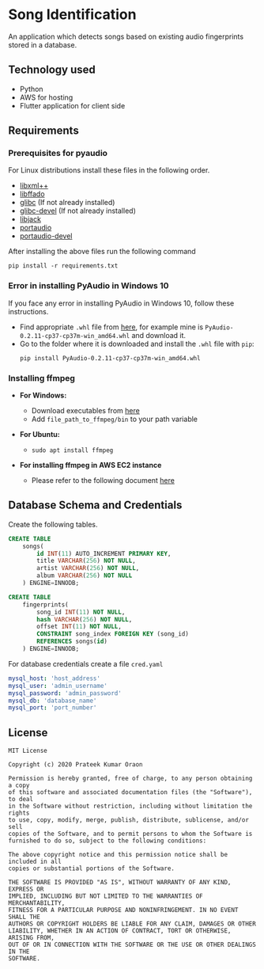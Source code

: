 # Song Identification

An application which detects songs based on existing audio fingerprints stored in a database.

## Technology used

* Python
* AWS for hosting
* Flutter application for client side

## Requirements

### Prerequisites for pyaudio

For Linux distributions install these files in the following order.

* [libxml++](https://pkgs.org/search/?q=libxml%2B%2B)
* [libffado](https://pkgs.org/search/?q=libffado)
* [glibc](https://pkgs.org/download/glibc) (If not already installed)
* [glibc-devel](https://pkgs.org/download/glibc-devel) (If not already installed)
* [libjack](https://pkgs.org/download/libjack)
* [portaudio](https://pkgs.org/search/?q=portaudio)
* [portaudio-devel](https://pkgs.org/search/?q=portaudio-devel)

After installing the above files run the following command

    pip install -r requirements.txt

### Error in installing PyAudio in Windows 10

If you face any error in installing PyAudio in Windows 10, follow these instructions.

* Find appropriate `.whl` file from [here](https://www.lfd.uci.edu/~gohlke/pythonlibs/#pyaudio), for example mine is `PyAudio-0.2.11-cp37-cp37m-win_amd64.whl` and download it.
* Go to the folder where it is downloaded and install the `.whl` file with `pip`:
  ```
  pip install PyAudio-0.2.11-cp37-cp37m-win_amd64.whl
  ```

### Installing ffmpeg

* __For Windows:__
  * Download executables from [here](https://ffmpeg.org/download.html)
  * Add `file_path_to_ffmpeg/bin` to your path variable

* __For Ubuntu:__
  * `sudo apt install ffmpeg`

* __For installing ffmpeg in AWS EC2 instance__
  * Please refer to the following document [here](ffmpeg-installation.md)

## Database Schema and Credentials

Create the following tables.

```sql
CREATE TABLE
    songs(
        id INT(11) AUTO_INCREMENT PRIMARY KEY,
        title VARCHAR(256) NOT NULL,
        artist VARCHAR(256) NOT NULL,
        album VARCHAR(256) NOT NULL
    ) ENGINE=INNODB;
```

```sql
CREATE TABLE
    fingerprints(
        song_id INT(11) NOT NULL,
        hash VARCHAR(256) NOT NULL,
        offset INT(11) NOT NULL,
        CONSTRAINT song_index FOREIGN KEY (song_id)
        REFERENCES songs(id)
    ) ENGINE=INNODB;
```

For database credentials create a file `cred.yaml`

```yaml
mysql_host: 'host_address'
mysql_user: 'admin_username'
mysql_password: 'admin_password'
mysql_db: 'database_name'
mysql_port: 'port_number'
```
## License

    MIT License

    Copyright (c) 2020 Prateek Kumar Oraon
    
    Permission is hereby granted, free of charge, to any person obtaining a copy
    of this software and associated documentation files (the "Software"), to deal
    in the Software without restriction, including without limitation the rights
    to use, copy, modify, merge, publish, distribute, sublicense, and/or sell
    copies of the Software, and to permit persons to whom the Software is
    furnished to do so, subject to the following conditions:
    
    The above copyright notice and this permission notice shall be included in all
    copies or substantial portions of the Software.
    
    THE SOFTWARE IS PROVIDED "AS IS", WITHOUT WARRANTY OF ANY KIND, EXPRESS OR
    IMPLIED, INCLUDING BUT NOT LIMITED TO THE WARRANTIES OF MERCHANTABILITY,
    FITNESS FOR A PARTICULAR PURPOSE AND NONINFRINGEMENT. IN NO EVENT SHALL THE
    AUTHORS OR COPYRIGHT HOLDERS BE LIABLE FOR ANY CLAIM, DAMAGES OR OTHER
    LIABILITY, WHETHER IN AN ACTION OF CONTRACT, TORT OR OTHERWISE, ARISING FROM,
    OUT OF OR IN CONNECTION WITH THE SOFTWARE OR THE USE OR OTHER DEALINGS IN THE
    SOFTWARE.